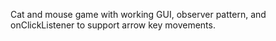 Cat and mouse game with working GUI, observer pattern, and onClickListener to support arrow key movements. 